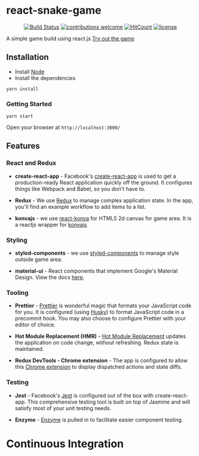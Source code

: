 react-snake-game
==============

<div align="center">

[![Build Status](https://travis-ci.org/benhurdavies/react-snake-game.svg?branch=master)](https://travis-ci.org/benhurdavies/react-snake-game)
[![contributions welcome](https://img.shields.io/badge/contributions-welcome-brightgreen.svg?style=flat)](https://github.com/benhurdavies/react-snake-game)
[![HitCount](http://hits.dwyl.io/benhurdavies/react-snake-game.svg)](https://github.com/benhurdavies/react-snake-game)
[![license](https://img.shields.io/github/license/mashape/apistatus.svg)](https://github.com/benhurdavies/react-snake-game/blob/master/LICENSE)

</div>

A simple game build using react.js
[Try out the game](https://benhurdavies.github.io/react-snake-game/)

## Installation

- Install [Node](http://nodejs.org/download/)
- Install the dependencies

```
yarn install
```

### Getting Started

```
yarn start
```

Open your browser at `http://localhost:3000/`

## Features

### React and Redux

* **create-react-app** - Facebook's [create-react-app](https://github.com/facebookincubator/create-react-app) is used to get a production-ready React application quickly off the ground. It configures things like Webpack and Babel, so you don't have to.

* **Redux** - We use [Redux](https://github.com/reactjs/redux) to manage complex application state. In the app, you'll find an example workflow to add items to a list.

* **konvajs** -  we use [react-konva](https://github.com/konvajs/react-konva) for HTML5 2d canvas for game area. It is a reactjs wrapper for [konvajs](https://konvajs.github.io/)

### Styling
* **styled-components** - we use [styled-components](https://www.styled-components.com) to manage style outside game area.

* **material-ui** - React components that implement Google's Material Design. View the docs [here](https://material-ui.com/).


### Tooling

* **Prettier** - [Prettier](https://github.com/prettier/prettier) is wonderful magic that formats your JavaScript code for you. It is configured (using [Husky](https://github.com/typicode/husky)) to format JavaScript code in a precommit hook. You may also choose to configure Prettier with your editor of choice.

* **Hot Module Replacement (HMR)** -
[Hot Module Replacement](https://webpack.js.org/concepts/hot-module-replacement) updates the application on code change, without refreshing. Redux state is maintained.

* **Redux DevTools - Chrome extension** - The app is configured to allow this [Chrome extension](https://chrome.google.com/webstore/detail/redux-devtools/lmhkpmbekcpmknklioeibfkpmmfibljd?hl=en) to display dispatched actions and state diffs.

### Testing

* **Jest** - Facebook's [Jest](https://github.com/facebook/jest/) is configured out of the box with create-react-app. This comprehensive testing tool is built on top of Jasmine and will satisfy most of your unit testing needs.

* **Enzyme** - [Enzyme](https://github.com/airbnb/enzyme) is pulled in to facilitate easier component testing.

# Continuous Integration

